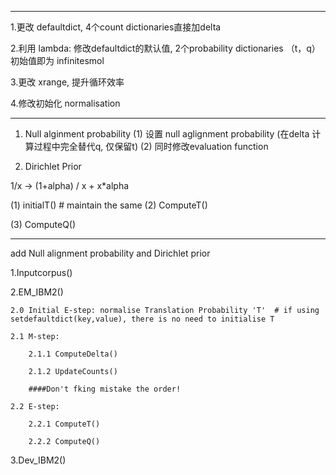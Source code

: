 ---------------------------------------------------------
1.更改 defaultdict, 4个count dictionaries直接加delta

2.利用 lambda: 修改defaultdict的默认值, 2个probability dictionaries （t，q）初始值即为 infinitesmol

3.更改 xrange, 提升循环效率

4.修改初始化 normalisation

---------------------------------------------------------
1. Null alginment probability
(1) 设置 null aglignment probability (在delta 计算过程中完全替代q, 仅保留t)
(2) 同时修改evaluation function


2. Dirichlet Prior

1/x -> (1+alpha) / x + x*alpha

(1) initialT() # maintain the same
(2) ComputeT()

(3) ComputeQ()

---------------------------------------------------------

add Null alignment probability and Dirichlet prior


1.Inputcorpus()

2.EM_IBM2()

    2.0 Initial E-step: normalise Translation Probability 'T'  # if using setdefaultdict(key,value), there is no need to initialise T

    2.1 M-step:

        2.1.1 ComputeDelta()
        
        2.1.2 UpdateCounts()
        
        ####Don't fking mistake the order!
        
    2.2 E-step:
    
        2.2.1 ComputeT() 
        
        2.2.2 ComputeQ() 
              
3.Dev_IBM2()




